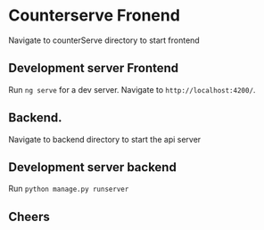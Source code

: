 # Counterserve Fronend
Navigate  to counterServe directory to start frontend

## Development server Frontend
Run `ng serve` for a dev server. Navigate to `http://localhost:4200/`.

## Backend.
Navigate to backend directory to start the api server

## Development server backend
Run  `python manage.py runserver`

## Cheers